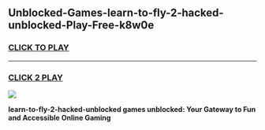 
## Unblocked-Games-learn-to-fly-2-hacked-unblocked-Play-Free-k8w0e
<h3>
<a href="https://premium76.site?title=learn-to-fly-2-hacked-unblocked&ref=18A1">CLICK TO PLAY</a></h3>
<hr>

<h3>
<a href="https://premium76.site?title=learn-to-fly-2-hacked-unblocked&ref=18A1">CLICK 2 PLAY</a>
  
</h3>

<a href="https://premium76.site?title=learn-to-fly-2-hacked-unblocked&ref=18A1"><img src="https://clearcache.store/games.png"></a>


**learn-to-fly-2-hacked-unblocked games unblocked: Your Gateway to Fun and Accessible Online Gaming**
